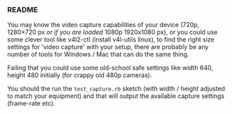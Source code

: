 ### README ###

You may know the video capture capabilities of your device (720p, 1280×720 px _or if you are loaded_ 1080p 1920x1080 px), or you could use some clever tool like v4l2-ctl (install v4l-utils linux), to find the right size settings for 'video capture' with your setup, there are probably be any number of tools for Windows / Mac that can do the same thing.

Failing that you could use some old-school safe settings like width 640, height 480 initially (for crappy old 480p cameras).

You should the run the `test_capture.rb` sketch (with width / height adjusted to match your equipment) and that will output the available capture settings (frame-rate etc).

